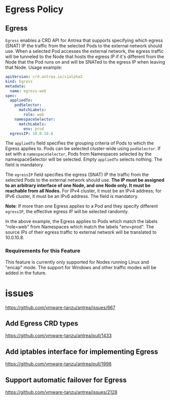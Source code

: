 # Egress Policy


## Egress

`Egress` enables a CRD API for Antrea that supports specifying which egress
(SNAT) IP the traffic from the selected Pods to the external network should use.
When a selected Pod accesses the external network, the egress traffic will be
tunneled to the Node that hosts the egress IP if it's different from the Node
that the Pod runs on and will be SNATed to the egress IP when leaving that Node.
Usage example:

```yaml
apiVersion: crd.antrea.io/v1alpha2
kind: Egress
metadata:
  name: egress-web
spec:
  appliedTo:
    podSelector:
      matchLabels:
        role: web
    namespaceSelector:
      matchLabels:
        env: prod
  egressIP: 10.0.10.8
```

The `appliedTo` field specifies the grouping criteria of Pods to which the
Egress applies to. Pods can be selected cluster-wide using `podSelector`. If set
with a `namespaceSelector`, Pods from Namespaces selected by the
namespaceSelector will be selected. Empty `appliedTo` selects nothing. The field
is mandatory.

The `egressIP` field specifies the egress (SNAT) IP the traffic from the
selected Pods to the external network should use. **The IP must be assigned to
an arbitrary interface of one Node, and one Node only. It must be reachable from
all Nodes.** For IPv4 cluster, it must be an IPv4 address; for IPv6 cluster, it
must be an IPv6 address. The field is mandatory.

**Note**: If more than one Egress applies to a Pod and they specify different
`egressIP`, the effective egress IP will be selected randomly.

In the above example, the Egress applies to Pods which match the labels
"role=web" from Namespaces which match the labels "env=prod". The source IPs of
their egress traffic to external network will be translated to 10.0.10.8.

### Requirements for this Feature

This feature is currently only supported for Nodes running Linux and "encap"
mode. The support for Windows and other traffic modes will be added in the
future.

# issues

https://github.com/vmware-tanzu/antrea/issues/667

## Add Egress CRD types

https://github.com/vmware-tanzu/antrea/pull/1433

## Add iptables interface for implementing Egress

https://github.com/vmware-tanzu/antrea/pull/1998

## Support automatic failover for Egress

https://github.com/vmware-tanzu/antrea/issues/2128

